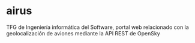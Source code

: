 # airus
TFG de Ingeniería informática del Software, portal web relacionado con la geolocalización de aviones mediante la API REST de OpenSky
